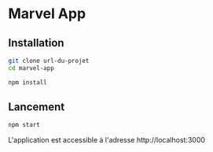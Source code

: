 # Marvel App

## Installation

```bash
git clone url-du-projet
cd marvel-app

npm install
```

## Lancement

```bash
npm start
```

L'application est accessible à l'adresse http://localhost:3000
